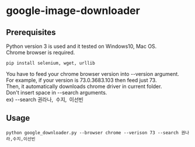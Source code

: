 # google-image-downloader

## Prerequisites
Python version 3 is used and it tested on Windows10, Mac OS.  
Chrome browser is required.  
```
pip install selenium, wget, urllib
```
You have to feed your chrome browser version into --version argument.  
For example, if your version is 73.0.3683.103 then feed just 73.  
Then, it automatically downloads chrome driver in current folder.  
Don't insert space in --search arguments.  
ex) --search 권라나,` `수지,` `이선빈  
## Usage
```
python google_downloader.py --browser chrome --verison 73 --search 권나라,수지,이선빈
```

